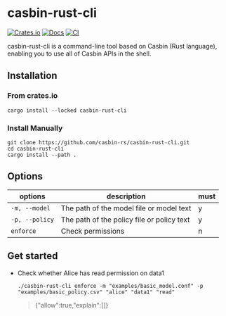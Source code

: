 # casbin-rust-cli

[![Crates.io](https://img.shields.io/crates/v/casbin-rust-cli.svg)](https://crates.io/crates/casbin-rust-cli)
[![Docs](https://docs.rs/casbin-rust-cli/badge.svg)](https://docs.rs/casbin-rust-cli)
[![CI](https://github.com/casbin-rs/casbin-rust-cli/actions/workflows/ci.yml/badge.svg)](https://github.com/casbin-rs/casbin-rust-cli/actions/workflows/ci.yml)

casbin-rust-cli is a command-line tool based on Casbin (Rust language), enabling you to use all of Casbin APIs in the shell.

## Installation

### From crates.io
```shell
cargo install --locked casbin-rust-cli
```

### Install Manually
```shell
git clone https://github.com/casbin-rs/casbin-rust-cli.git
cd casbin-rust-cli
cargo install --path .
```

## Options
| options        | description                                  | must |                    
|----------------|----------------------------------------------|------|
| `-m, --model`  | The path of the model file or model text     | y    |
| `-p, --policy` | The path of the policy file or policy text   | y    |  
| `enforce`      | Check permissions                            | n    |

## Get started

- Check whether Alice has read permission on data1

    ```shell
    ./casbin-rust-cli enforce -m "examples/basic_model.conf" -p "examples/basic_policy.csv" "alice" "data1" "read"
    ```
    > {"allow":true,"explain":[]}